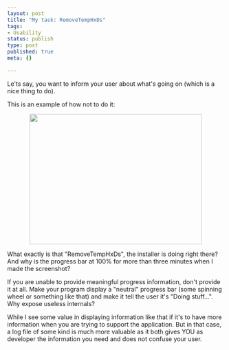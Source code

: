 ```yaml
---
layout: post
title: "My task: RemoveTempHxDs"
tags:
- Usability
status: publish
type: post
published: true
meta: {}

---
```

<p>Le'ts say, you want to inform your user about what's going on (which is a nice thing to do).</p>
<p>This is an example of how not to do it:</p>
<center><a href="/uploads/installer.png" class="thickbox"><img width='400' height='304' border='0' src='/uploads/installer-thumb.png' alt='' /></a></center>
<p>What exactly is that "RemoveTempHxDs", the installer is doing right there? And why is the progress bar at 100% for more than three minutes when I made the screenshot?</p>
<p>If you are unable to provide meaningful progress information, don't provide it at all. Make your program display a "neutral" progress bar (some spinning wheel or something like that) and make it tell the user it's "Doing stuff...". Why expose useless internals?</p>
<p>While I see some value in displaying information like that if it's to have more information when you are trying to support the application. But in that case, a log file of some kind is much more valuable as it both gives YOU as developer the information you need and does not confuse your user.</p>
